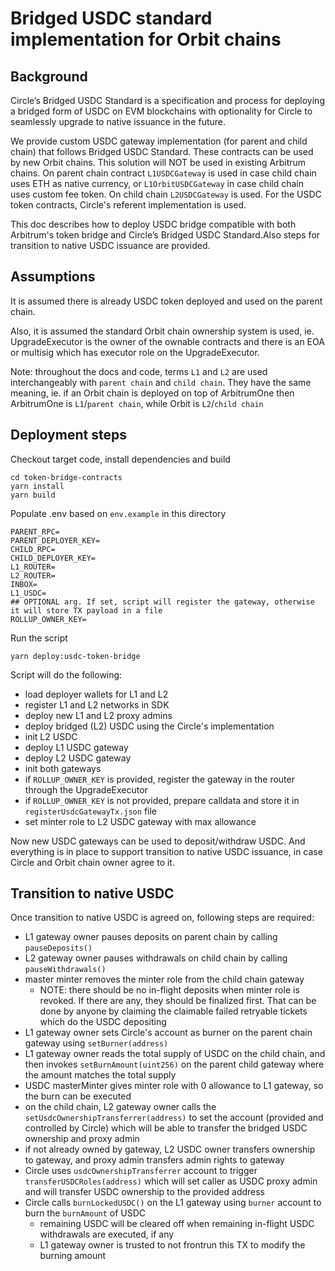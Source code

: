 # Bridged USDC standard implementation for Orbit chains

## Background

Circle’s Bridged USDC Standard is a specification and process for deploying a bridged form of USDC on EVM blockchains with optionality for Circle to seamlessly upgrade to native issuance in the future.

We provide custom USDC gateway implementation (for parent and child chain) that follows Bridged USDC Standard. These contracts can be used by new Orbit chains. This solution will NOT be used in existing Arbitrum chains. On parent chain contract `L1USDCGateway` is used in case child chain uses ETH as native currency, or `L1OrbitUSDCGateway` in case child chain uses custom fee token. On child chain `L2USDCGateway` is used. For the USDC token contracts, Circle's referent implementation is used.

This doc describes how to deploy USDC bridge compatible with both Arbitrum's token bridge and Circle’s Bridged USDC Standard.Also steps for transition to native USDC issuance are provided.

## Assumptions

It is assumed there is already USDC token deployed and used on the parent chain.

Also, it is assumed the standard Orbit chain ownership system is used, ie. UpgradeExecutor is the owner of the ownable contracts and there is an EOA or multisig which has executor role on the UpgradeExecutor.

Note: throughout the docs and code, terms `L1` and `L2` are used interchangeably with `parent chain` and `child chain`. They have the same meaning, ie. if an Orbit chain is deployed on top of ArbitrumOne then ArbitrumOne is `L1`/`parent chain`, while Orbit is `L2`/`child chain`

## Deployment steps

Checkout target code, install dependencies and build

```
cd token-bridge-contracts
yarn install
yarn build
```

Populate .env based on `env.example` in this directory

```
PARENT_RPC=
PARENT_DEPLOYER_KEY=
CHILD_RPC=
CHILD_DEPLOYER_KEY=
L1_ROUTER=
L2_ROUTER=
INBOX=
L1_USDC=
## OPTIONAL arg. If set, script will register the gateway, otherwise it will store TX payload in a file
ROLLUP_OWNER_KEY=
```

Run the script

```
yarn deploy:usdc-token-bridge
```

Script will do the following:

- load deployer wallets for L1 and L2
- register L1 and L2 networks in SDK
- deploy new L1 and L2 proxy admins
- deploy bridged (L2) USDC using the Circle's implementation
- init L2 USDC
- deploy L1 USDC gateway
- deploy L2 USDC gateway
- init both gateways
- if `ROLLUP_OWNER_KEY` is provided, register the gateway in the router through the UpgradeExecutor
- if `ROLLUP_OWNER_KEY` is not provided, prepare calldata and store it in `registerUsdcGatewayTx.json` file
- set minter role to L2 USDC gateway with max allowance

Now new USDC gateways can be used to deposit/withdraw USDC. And everything is in place to support transition to native USDC issuance, in case Circle and Orbit chain owner agree to it.

## Transition to native USDC

Once transition to native USDC is agreed on, following steps are required:

- L1 gateway owner pauses deposits on parent chain by calling `pauseDeposits()`
- L2 gateway owner pauses withdrawals on child chain by calling `pauseWithdrawals()`
- master minter removes the minter role from the child chain gateway
  - NOTE: there should be no in-flight deposits when minter role is revoked. If there are any, they should be finalized first. That can be done by anyone by claiming the claimable failed retryable tickets which do the USDC depositing
- L1 gateway owner sets Circle's account as burner on the parent chain gateway using `setBurner(address)`
- L1 gateway owner reads the total supply of USDC on the child chain, and then invokes `setBurnAmount(uint256)` on the parent child gateway where the amount matches the total supply
- USDC masterMinter gives minter role with 0 allowance to L1 gateway, so the burn can be executed
- on the child chain, L2 gateway owner calls the `setUsdcOwnershipTransferrer(address)` to set the account (provided and controlled by Circle) which will be able to transfer the bridged USDC ownership and proxy admin
- if not already owned by gateway, L2 USDC owner transfers ownership to gateway, and proxy admin transfers admin rights to gateway
- Circle uses `usdcOwnershipTransferrer` account to trigger `transferUSDCRoles(address)` which will set caller as USDC proxy admin and will transfer USDC ownership to the provided address
- Circle calls `burnLockedUSDC()` on the L1 gateway using `burner` account to burn the `burnAmount` of USDC
  - remaining USDC will be cleared off when remaining in-flight USDC withdrawals are executed, if any
  - L1 gateway owner is trusted to not frontrun this TX to modify the burning amount
